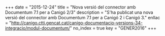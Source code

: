 +++
date        = "2015-12-24"
title       = "Nova versió del connector amb Documentum 7.1 per a Canigó 2/3"
description = "S'ha publicat una nova versió del connector amb Documentum 7.1 per a Canigó 2 i Canigó 3."
enllac	    = "http://canigo.ctti.gencat.cat/canigo-documentacio-versions-34-integracio/modul-documentum/"
no_index 	= true
key         = "GENER2016"
+++
